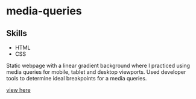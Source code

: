 # media-queries

## Skills

* HTML
* CSS

Static webpage with a linear gradient background where I practiced using media queries for mobile, tablet and desktop viewports. 
Used developer tools to determine ideal breakpoints for a media queries.

[view here]( https://cristyduran.github.io/media-queries/)
